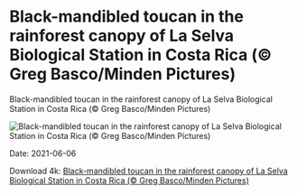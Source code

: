 # Black-mandibled toucan in the rainforest canopy of La Selva Biological Station in Costa Rica (© Greg Basco/Minden Pictures)

Black-mandibled toucan in the rainforest canopy of La Selva Biological Station in Costa Rica (© Greg Basco/Minden Pictures)

![Black-mandibled toucan in the rainforest canopy of La Selva Biological Station in Costa Rica (© Greg Basco/Minden Pictures)](https://bing.com/th?id=OHR.ToucanRainforest_EN-US8174584515_UHD.jpg&w=1024&h=576)

Date: 2021-06-06

Download 4k: [Black-mandibled toucan in the rainforest canopy of La Selva Biological Station in Costa Rica (© Greg Basco/Minden Pictures)](https://bing.com/th?id=OHR.ToucanRainforest_EN-US8174584515_UHD.jpg)

